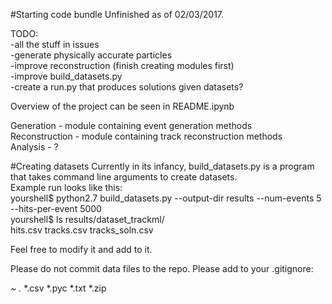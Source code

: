 #Starting code bundle
Unfinished as of 02/03/2017.

TODO:  
-all the stuff in issues  
-generate physically accurate particles  
-improve reconstruction (finish creating modules first)  
-improve build_datasets.py  
-create a run.py that produces solutions given datasets?  

Overview of the project can be seen in README.ipynb

Generation - module containing event generation methods  
Reconstruction - module containing track reconstruction methods  
Analysis - ?

#Creating datasets
Currently in its infancy, build_datasets.py is a program that takes command line arguments to create datasets.  
Example run looks like this:  
yourshell$ python2.7 build_datasets.py --output-dir results --num-events 5 --hits-per-event 5000  
yourshell$ ls results/dataset_trackml/  
hits.csv        tracks.csv      tracks_soln.csv  

Feel free to modify it and add to it.

Please do not commit data files to the repo. 
Please add to your .gitignore:

*~
.*
*.csv
*.pyc
*.txt
*.zip



